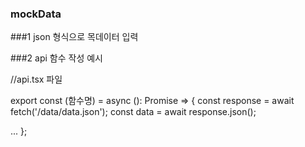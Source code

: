 ### mockData 

###1
json 형식으로 목데이터 입력

###2 api 함수 작성 예시

//api.tsx 파일

export const (함수명) = async (): Promise<type> => {
  const response = await fetch('/data/data.json');
  const data = await response.json();

  ...
};

